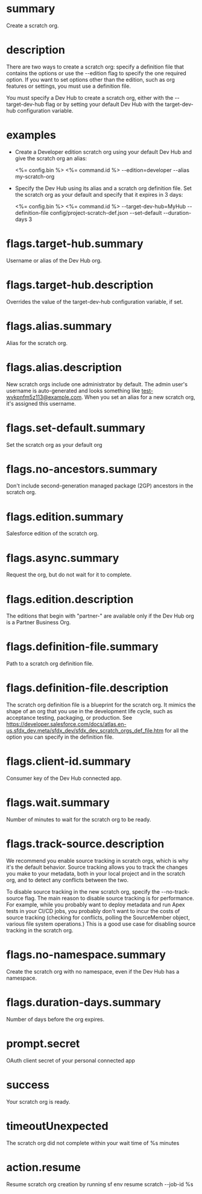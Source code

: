 # summary

Create a scratch org.

# description

There are two ways to create a scratch org: specify a definition file that contains the options or use the --edition flag to specify the one required option. If you want to set options other than the edition, such as org features or settings, you must use a definition file.

You must specify a Dev Hub to create a scratch org, either with the --target-dev-hub flag or by setting your default Dev Hub with the target-dev-hub configuration variable.

# examples

- Create a Developer edition scratch org using your default Dev Hub and give the scratch org an alias:

  <%= config.bin %> <%= command.id %> --edition=developer --alias my-scratch-org

- Specify the Dev Hub using its alias and a scratch org definition file. Set the scratch org as your default and specify that it expires in 3 days:

  <%= config.bin %> <%= command.id %> --target-dev-hub=MyHub --definition-file config/project-scratch-def.json --set-default --duration-days 3

# flags.target-hub.summary

Username or alias of the Dev Hub org.

# flags.target-hub.description

Overrides the value of the target-dev-hub configuration variable, if set.

# flags.alias.summary

Alias for the scratch org.

# flags.alias.description

New scratch orgs include one administrator by default. The admin user's username is auto-generated and looks something like test-wvkpnfm5z113@example.com. When you set an alias for a new scratch org, it's assigned this username.

# flags.set-default.summary

Set the scratch org as your default org

# flags.no-ancestors.summary

Don't include second-generation managed package (2GP) ancestors in the scratch org.

# flags.edition.summary

Salesforce edition of the scratch org.

# flags.async.summary

Request the org, but do not wait for it to complete.

# flags.edition.description

The editions that begin with "partner-" are available only if the Dev Hub org is a Partner Business Org.

# flags.definition-file.summary

Path to a scratch org definition file.

# flags.definition-file.description

The scratch org definition file is a blueprint for the scratch org. It mimics the shape of an org that you use in the development life cycle, such as acceptance testing, packaging, or production. See <https://developer.salesforce.com/docs/atlas.en-us.sfdx_dev.meta/sfdx_dev/sfdx_dev_scratch_orgs_def_file.htm> for all the option you can specify in the definition file.

# flags.client-id.summary

Consumer key of the Dev Hub connected app.

# flags.wait.summary

Number of minutes to wait for the scratch org to be ready.

# flags.track-source.description

We recommend you enable source tracking in scratch orgs, which is why it's the default behavior. Source tracking allows you to track the changes you make to your metadata, both in your local project and in the scratch org, and to detect any conflicts between the two.

To disable source tracking in the new scratch org, specify the --no-track-source flag. The main reason to disable source tracking is for performance. For example, while you probably want to deploy metadata and run Apex tests in your CI/CD jobs, you probably don't want to incur the costs of source tracking (checking for conflicts, polling the SourceMember object, various file system operations.) This is a good use case for disabling source tracking in the scratch org.

# flags.no-namespace.summary

Create the scratch org with no namespace, even if the Dev Hub has a namespace.

# flags.duration-days.summary

Number of days before the org expires.

# prompt.secret

OAuth client secret of your personal connected app

# success

Your scratch org is ready.

# timeoutUnexpected

The scratch org did not complete within your wait time of %s minutes

# action.resume

Resume scratch org creation by running sf env resume scratch --job-id %s
